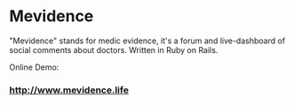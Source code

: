 # Mevidence

"Mevidence" stands for medic evidence, it's a forum and live-dashboard of social comments about doctors.
Written in Ruby on Rails.

Online Demo: 
### http://www.mevidence.life

